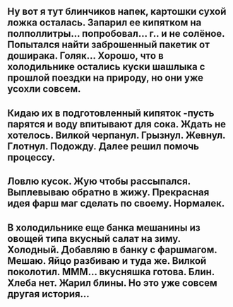 ## Ну вот я тут блинчиков напек, картошки сухой ложка осталась. Запарил ее кипятком на полполлитры... попробовал... г.. и не солёное. Попытался найти заброшенный пакетик от доширака. Голяк... Хорошо, что в холодильнике остались куски шашлыка с прошлой поездки на природу, но они уже усохли совсем. 
## Кидаю их в подготовленный кипяток -пусть парятся и воду впитывают для сока. Ждать не хотелось. Вилкой черпанул. Грызнул. Жевнул. Глотнул. Подожду. Далее решил помочь процессу. 
## Ловлю кусок. Жую чтобы рассыпался. Выплевываю обратно в жижу. Прекрасная идея фарш маг сделать по своему. Нормалек. 
## В холодильнике еще банка мешанины из овощей типа вкусный салат на зиму. Холодный. Добавляю в банку с фаршмагом. Мешаю. Яйцо разбиваю и туда же. Вилкой поколотил. МММ... вкусняшка готова. Блин. Хлеба нет. Жарил блины. Но это уже совсем другая история...
